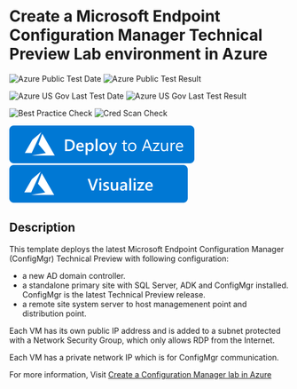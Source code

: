 # Create a Microsoft Endpoint Configuration Manager Technical Preview Lab environment in Azure

![Azure Public Test Date](https://azurequickstartsservice.blob.core.windows.net/badges/sccm-technicalpreview/PublicLastTestDate.svg)
![Azure Public Test Result](https://azurequickstartsservice.blob.core.windows.net/badges/sccm-technicalpreview/PublicDeployment.svg)

![Azure US Gov Last Test Date](https://azurequickstartsservice.blob.core.windows.net/badges/sccm-technicalpreview/FairfaxLastTestDate.svg)
![Azure US Gov Last Test Result](https://azurequickstartsservice.blob.core.windows.net/badges/sccm-technicalpreview/FairfaxDeployment.svg)

![Best Practice Check](https://azurequickstartsservice.blob.core.windows.net/badges/sccm-technicalpreview/BestPracticeResult.svg)
![Cred Scan Check](https://azurequickstartsservice.blob.core.windows.net/badges/sccm-technicalpreview/CredScanResult.svg)

[![Deploy to Azure](https://raw.githubusercontent.com/Azure/azure-quickstart-templates/master/1-CONTRIBUTION-GUIDE/images/deploytoazure.svg?sanitize=true)](https://portal.azure.com/#create/Microsoft.Template/uri/https%3A%2F%2Fraw.githubusercontent.com%2Fazure%2Fazure-quickstart-templates%2Fmaster%2Fsccm-technicalpreview%2F%2Fazuredeploy.json) 
[![Visualize](https://raw.githubusercontent.com/Azure/azure-quickstart-templates/master/1-CONTRIBUTION-GUIDE/images/visualizebutton.svg?sanitize=true)](http://armviz.io/#/?load=https%3A%2F%2Fraw.githubusercontent.com%2FAzure%2Fazure-quickstart-templates%2Fmaster%sccm-technicalpreview%2Fazuredeploy.json)

## Description

This template deploys the latest Microsoft Endpoint Configuration Manager (ConfigMgr) Technical Preview with following configuration: 

* a new AD domain controller. 
* a standalone primary site with SQL Server, ADK and ConfigMgr installed. ConfigMgr is the latest Technical Preview release.
* a remote site system server to host managemenent point and distribution point. 

Each VM has its own public IP address and is added to a subnet protected with a Network Security Group, which only allows RDP from the Internet. 

Each VM has a private network IP which is for ConfigMgr communication. 

For more information, Visit [Create a Configuration Manager lab in Azure](https://docs.microsoft.com/en-us/configmgr/core/get-started/azure-template)
